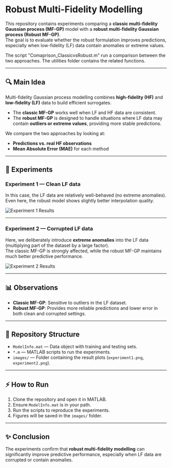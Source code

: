 # Robust Multi-Fidelity Modelling

This repository contains experiments comparing a **classic multi-fidelity Gaussian process (MF-GP)** model with a **robust multi-fidelity Gaussian process (Robust MF-GP)**.  
The goal is to evaluate whether the robust formulation improves predictions, especially when low-fidelity (LF) data contain anomalies or extreme values.

The script "Comaprison_ClassicvsRobust.m" run a comparison between the two approaches. The utilities folder contains the related functions.

---

## 🔍 Main Idea

Multi-fidelity Gaussian process modelling combines **high-fidelity (HF)** and **low-fidelity (LF)** data to build efficient surrogates.  
- The **classic MF-GP** works well when LF and HF data are consistent.  
- The **robust MF-GP** is designed to handle situations where LF data may contain **outliers or extreme values**, providing more stable predictions.

We compare the two approaches by looking at:
- **Predictions vs. real HF observations**  
- **Mean Absolute Error (MAE)** for each method  

---

## 🧪 Experiments

### **Experiment 1 — Clean LF data**
In this case, the LF data are relatively well-behaved (no extreme anomalies).  
Even here, the robust model shows slightly better interpolation quality.  

![Experiment 1 Results](ClassicVSRobust_Noutliers.png)

---

### **Experiment 2 — Corrupted LF data**
Here, we deliberately introduce **extreme anomalies** into the LF data (multiplying part of the dataset by a large factor).  
The classic MF-GP is strongly affected, while the robust MF-GP maintains much better predictive performance.  

![Experiment 2 Results](images/ClassicVSRobust_outliers.png)

---

## 📊 Observations
- **Classic MF-GP**: Sensitive to outliers in the LF dataset.  
- **Robust MF-GP**: Provides more reliable predictions and lower error in both clean and corrupted settings.  

---

## 📂 Repository Structure
- `ModelInfo.mat` — Data object with training and testing sets.  
- `*.m` — MATLAB scripts to run the experiments.  
- `images/` — Folder containing the result plots (`experiment1.png`, `experiment2.png`).  

---

## ⚡ How to Run
1. Clone the repository and open it in MATLAB.  
2. Ensure `ModelInfo.mat` is in your path.  
3. Run the scripts to reproduce the experiments.  
4. Figures will be saved in the `images/` folder.  

---

## ✨ Conclusion
The experiments confirm that **robust multi-fidelity modelling** can significantly improve predictive performance, especially when LF data are corrupted or contain anomalies.
